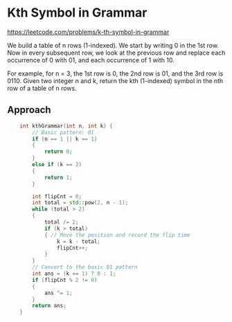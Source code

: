 # Kth Symbol in Grammar

https://leetcode.com/problems/k-th-symbol-in-grammar

We build a table of n rows (1-indexed). We start by writing 0 in the 1st row. Now in every subsequent row, we look at the previous row and replace each occurrence of 0 with 01, and each occurrence of 1 with 10.

For example, for n = 3, the 1st row is 0, the 2nd row is 01, and the 3rd row is 0110.
Given two integer n and k, return the kth (1-indexed) symbol in the nth row of a table of n rows.

## Approach 

``` C++
    int kthGrammar(int n, int k) {
        // Basic pattern: 01
        if (n == 1 || k == 1)
        {
            return 0;
        }
        else if (k == 2)
        {
            return 1;
        }

        int flipCnt = 0;
        int total = std::pow(2, n - 1);
        while (total > 2)
        {
            total /= 2;
            if (k > total)
            { // Move the position and record the flip time
                k = k - total;
                flipCnt++;
            }
        }
        // Convert to the basic 01 pattern
        int ans = (k == 1) ? 0 : 1;
        if (flipCnt % 2 != 0)
        {
            ans ^= 1;
        }
        return ans;        
    }
```